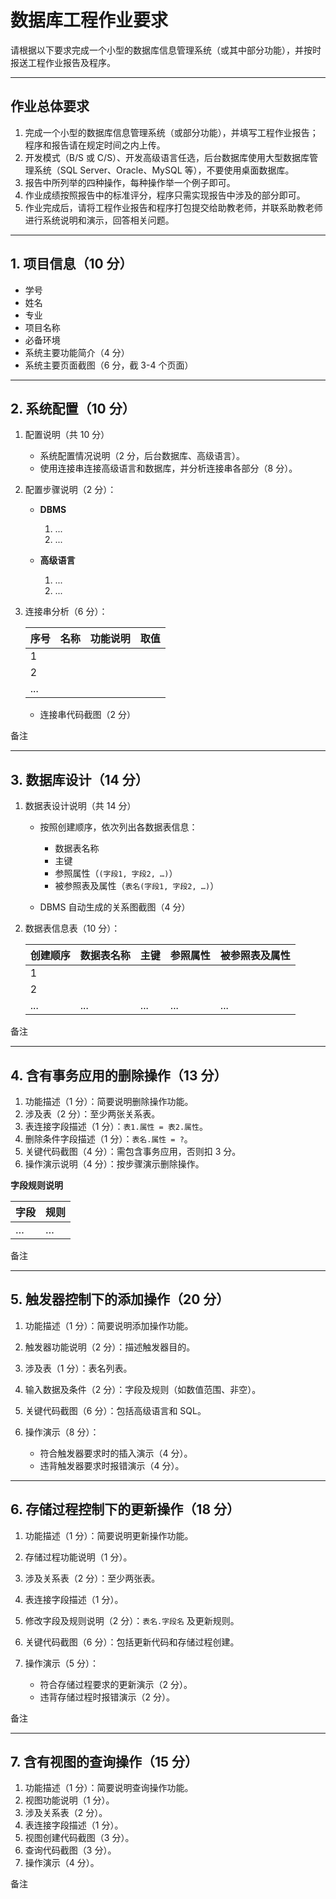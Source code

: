 # 数据库工程作业要求

请根据以下要求完成一个小型的数据库信息管理系统（或其中部分功能），并按时报送工程作业报告及程序。

---

## 作业总体要求

1. 完成一个小型的数据库信息管理系统（或部分功能），并填写工程作业报告；程序和报告请在规定时间之内上传。
2. 开发模式（B/S 或 C/S）、开发高级语言任选，后台数据库使用大型数据库管理系统（SQL Server、Oracle、MySQL 等），不要使用桌面数据库。
3. 报告中所列举的四种操作，每种操作举一个例子即可。
4. 作业成绩按照报告中的标准评分，程序只需实现报告中涉及的部分即可。
5. 作业完成后，请将工程作业报告和程序打包提交给助教老师，并联系助教老师进行系统说明和演示，回答相关问题。

---

## 1. 项目信息（10 分）

* 学号
* 姓名
* 专业
* 项目名称
* 必备环境
* 系统主要功能简介（4 分）
* 系统主要页面截图（6 分，截 3-4 个页面）

---

## 2. 系统配置（10 分）

1. 配置说明（共 10 分）

   * 系统配置情况说明（2 分，后台数据库、高级语言）。
   * 使用连接串连接高级语言和数据库，并分析连接串各部分（8 分）。
2. 配置步骤说明（2 分）：

   * **DBMS**

     1. ...
     2. ...
   * **高级语言**

     1. ...
     2. ...
3. 连接串分析（6 分）：

   | 序号  | 名称 | 功能说明 | 取值 |
   | --- | -- | ---- | -- |
   | 1   |    |      |    |
   | 2   |    |      |    |
   | ... |    |      |    |

   * 连接串代码截图（2 分）

备注

---

## 3. 数据库设计（14 分）

1. 数据表设计说明（共 14 分）

   * 按照创建顺序，依次列出各数据表信息：

     * 数据表名称
     * 主键
     * 参照属性（`(字段1, 字段2, …)`）
     * 被参照表及属性（`表名(字段1, 字段2, …)`）
   * DBMS 自动生成的关系图截图（4 分）
2. 数据表信息表（10 分）：

   | 创建顺序 | 数据表名称 | 主键  | 参照属性 | 被参照表及属性 |
   | ---- | ----- | --- | ---- | ------- |
   | 1    |       |     |      |         |
   | 2    |       |     |      |         |
   | ...  | ...   | ... | ...  | ...     |

备注

---

## 4. 含有事务应用的删除操作（13 分）

1. 功能描述（1 分）：简要说明删除操作功能。
2. 涉及表（2 分）：至少两张关系表。
3. 表连接字段描述（1 分）：`表1.属性 = 表2.属性`。
4. 删除条件字段描述（1 分）：`表名.属性 = ?`。
5. 关键代码截图（4 分）：需包含事务应用，否则扣 3 分。
6. 操作演示说明（4 分）：按步骤演示删除操作。

**字段规则说明**

| 字段 | 规则 |
| -- | -- |
| …  | …  |

备注

---

## 5. 触发器控制下的添加操作（20 分）

1. 功能描述（1 分）：简要说明添加操作功能。
2. 触发器功能说明（2 分）：描述触发器目的。
3. 涉及表（1 分）：表名列表。
4. 输入数据及条件（2 分）：字段及规则（如数值范围、非空）。
5. 关键代码截图（6 分）：包括高级语言和 SQL。
6. 操作演示（8 分）：

   * 符合触发器要求时的插入演示（4 分）。
   * 违背触发器要求时报错演示（4 分）。

---

## 6. 存储过程控制下的更新操作（18 分）

1. 功能描述（1 分）：简要说明更新操作功能。
2. 存储过程功能说明（1 分）。
3. 涉及关系表（2 分）：至少两张表。
4. 表连接字段描述（1 分）。
5. 修改字段及规则说明（2 分）：`表名.字段名` 及更新规则。
6. 关键代码截图（6 分）：包括更新代码和存储过程创建。
7. 操作演示（5 分）：

   * 符合存储过程要求的更新演示（2 分）。
   * 违背存储过程时报错演示（2 分）。

备注

---

## 7. 含有视图的查询操作（15 分）

1. 功能描述（1 分）：简要说明查询操作功能。
2. 视图功能说明（1 分）。
3. 涉及关系表（2 分）。
4. 表连接字段描述（1 分）。
5. 视图创建代码截图（3 分）。
6. 查询代码截图（3 分）。
7. 操作演示（4 分）。

备注
